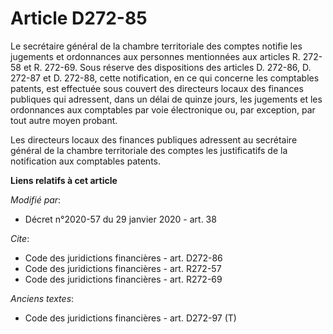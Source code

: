 # Article D272-85

Le secrétaire général de la chambre territoriale des comptes notifie les jugements et ordonnances aux personnes mentionnées
aux articles R. 272-58 et R. 272-69. Sous réserve des dispositions des articles D. 272-86, D. 272-87 et D. 272-88, cette
notification, en ce qui concerne les comptables patents, est effectuée sous couvert des directeurs locaux des finances
publiques qui adressent, dans un délai de quinze jours, les jugements et les ordonnances aux comptables par voie électronique
ou, par exception, par tout autre moyen probant.

Les directeurs locaux des finances publiques adressent au secrétaire général de la chambre territoriale des comptes les
justificatifs de la notification aux comptables patents.

**Liens relatifs à cet article**

_Modifié par_:

  - Décret n°2020-57 du 29 janvier 2020 - art. 38

_Cite_:

  - Code des juridictions financières - art. D272-86
  - Code des juridictions financières - art. R272-57
  - Code des juridictions financières - art. R272-69

_Anciens textes_:

  - Code des juridictions financières - art. D272-97 (T)
